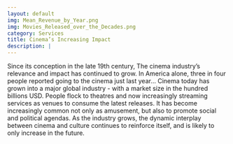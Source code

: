 ```yaml
---
layout: default
img: Mean_Revenue_by_Year.png
img: Movies_Released_over_the_Decades.png
category: Services
title: Cinema’s Increasing Impact
description: |
---
```


Since its conception in the late 19th century, The cinema industry’s relevance and impact has continued to grow. In America alone, three in four people reported going to the cinema just last year… Cinema today has grown into a major global industry - with a market size in the hundred billions USD. People flock to theatres and now increasingly streaming services as venues to consume the latest releases. It has become increasingly common not only as amusement, but also to promote social and political agendas. As the industry grows, the dynamic interplay between cinema and culture continues to reinforce itself, and is likely to only increase in the future.
